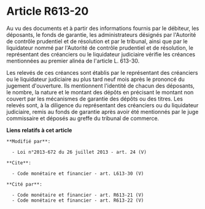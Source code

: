# Article R613-20

Au vu des documents et à partir des informations fournis par le débiteur, les déposants, le fonds de garantie, les
administrateurs désignés par l'Autorité de contrôle prudentiel et de résolution et par le tribunal, ainsi que par le
liquidateur nommé par l'Autorité de contrôle prudentiel et de résolution, le représentant des créanciers ou le liquidateur
judiciaire vérifie les créances mentionnées au premier alinéa de l'article L. 613-30. 

Les relevés de ces créances sont établis par le représentant des créanciers ou le liquidateur judiciaire au plus tard neuf
mois après le prononcé du jugement d'ouverture. Ils mentionnent l'identité de chacun des déposants, le nombre, la nature et
le montant des dépôts en précisant le montant non couvert par les mécanismes de garantie des dépôts ou des titres. Les
relevés sont, à la diligence du représentant des créanciers ou du liquidateur judiciaire, remis au fonds de garantie après
avoir été mentionnés par le juge commissaire et déposés au greffe du tribunal de commerce.

**Liens relatifs à cet article**

	**Modifié par**:

	  - Loi n°2013-672 du 26 juillet 2013 - art. 24 (V)

	**Cite**:

	  - Code monétaire et financier - art. L613-30 (V)

	**Cité par**:

	  - Code monétaire et financier - art. R613-21 (V)
	  - Code monétaire et financier - art. R613-22 (V)

